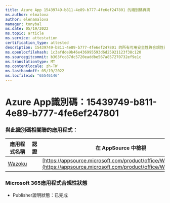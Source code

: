 ```yaml
---
title: Azure App 15439749-b811-4e89-b777-4fe6ef247801 的識別碼資訊
ms.author: elmalova
author: elenamalova
manager: tonybal
ms.date: 05/19/2022
ms.topic: article
ms.service: attestation
certification_type: attested
description: 15439749-b811-4e89-b777-4fe6ef247801 的所有可用安全性與合規性資訊。
ms.openlocfilehash: 1c3afdde9b46e436995593d6d25921123f38c120
ms.sourcegitcommit: b363fcc87dc5720eaddbe567a857270732ef9e1c
ms.translationtype: MT
ms.contentlocale: zh-TW
ms.lasthandoff: 05/19/2022
ms.locfileid: "65546146"
---
```

# <a name="azure-app-id-15439749-b811-4e89-b777-4fe6ef247801"></a>Azure App識別碼：15439749-b811-4e89-b777-4fe6ef247801


### <a name="apps-associated-with-this-id"></a>與此識別碼相關聯的應用程式：
| **應用程式名稱** | **認證** | **在 AppSource 中檢視** |
|--------------|---------------|-----------------------|
| [Wazoku](../forward/WA200003384.md) |  | [https://appsource.microsoft.com/product/office/WA200003384](https://appsource.microsoft.com/product/office/WA200003384) |

### <a name="microsoft-365-app-compliance-status"></a>Microsoft 365應用程式合規性狀態
- Publisher證明狀態：已完成
